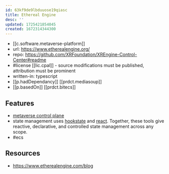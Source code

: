 ```yaml
---
id: 63kf9de9lbduuose19qiasc
title: Ethereal Engine
desc: ''
updated: 1725421854045
created: 1672314344300
---
```


- [[c.software.metaverse-platform]]
- url: https://www.etherealengine.org/
- repo: https://github.com/XRFoundation/XREngine-Control-Center#readme
- #license [[lic.cpal]] - source modifications must be published, attribution must be prominent
- written-in: typescript 
- [[p.hadDependancy]] [[prdct.mediasoup]]
- [[p.basedOn]] [[prdct.bitecs]]
  
## Features

- [metaverse control plane](https://www.etherealengine.com/post/ee-release-1)
- state management uses [hookstate](https://hookstate.js.org/) and [react](https://react.dev/). Together, these tools give reactive, declarative, and controlled state management across any scope.
- #ecs 

## Resources

- https://www.etherealengine.com/blog

